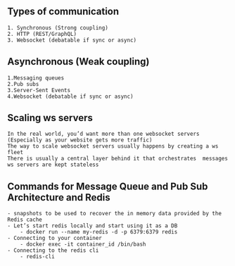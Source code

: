 ## Types of communication
    1. Synchronous (Strong coupling)
    2. HTTP (REST/GraphQL)
    3. Websocket (debatable if sync or async)
 
## Asynchronous (Weak coupling)
    1.Messaging queues
    2.Pub subs
    3.Server-Sent Events 
    4.Websocket (debatable if sync or async)
 ## Scaling ws servers
    In the real world, you’d want more than one websocket servers         (Especially as your website gets more traffic)
    The way to scale websocket servers usually happens by creating a ws fleet
    There is usually a central layer behind it that orchestrates  messages
    ws servers are kept stateless

## Commands for Message Queue and Pub Sub Architecture and Redis
    - snapshots to be used to recover the in memory data provided by the Redis cache
    - Let’s start redis locally and start using it as a DB
        - docker run --name my-redis -d -p 6379:6379 redis
    - Connecting to your container
        - docker exec -it container_id /bin/bash
    - Connecting to the redis cli
        - redis-cli
